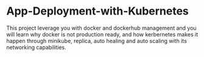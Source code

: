 # App-Deployment-with-Kubernetes
This project leverage you with docker and dockerhub management and you will learn why docker is not production ready, and how kerbernetes makes it happen through minikube, replica, auto healing and auto scaling with its networking capabilities. 
